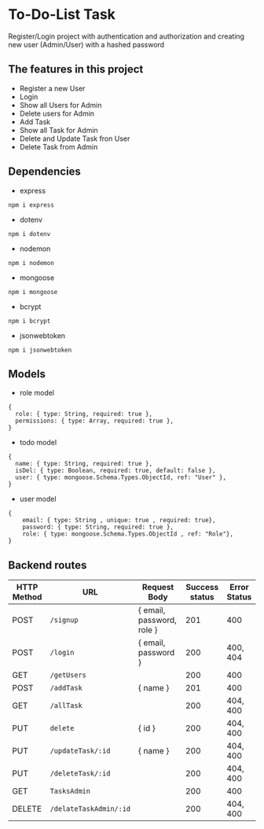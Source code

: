 
# To-Do-List Task
Register/Login project with authentication and authorization 
and creating new user (Admin/User) with a hashed password

## The features in this project
* Register a new User
* Login 
* Show all Users for Admin
* Delete users for Admin
* Add Task
* Show all Task for Admin
* Delete and Update Task fron User
* Delete Task from Admin

## Dependencies
* express
``` 
npm i express
```

* dotenv
``` 
npm i dotenv
```

* nodemon
``` 
npm i nodemon
```

* mongoose
``` 
npm i mongoose
```

* bcrypt
``` 
npm i bcrypt
```

* jsonwebtoken
``` 
npm i jsonwebtoken
```


## Models
- role model 
``` 
{
  role: { type: String, required: true },
  permissions: { type: Array, required: true },
}
```
- todo model 
```
{
  name: { type: String, required: true },
  isDel: { type: Boolean, required: true, default: false },
  user: { type: mongoose.Schema.Types.ObjectId, ref: "User" },
}
```
- user model 
```
{
    email: { type: String , unique: true , required: true},
    password: { type: String, required: true },
    role: { type: mongoose.Schema.Types.ObjectId , ref: "Role"},
}
```

## Backend routes
| HTTP Method        | URL                    | Request Body              | Success status   | Error Status |
|--------------------|------------------------|---------------------------|------------------|--------------|
| POST               | `/signup`              | { email, password, role } | 201              | 400          |
| POST               | `/login`               | { email, password }       | 200              | 400, 404     |
| GET                | `/getUsers`            |                           | 200              | 400          |
| POST               | `/addTask`             | { name }                  | 201              | 400          |
| GET                | `/allTask`             |                           | 200              | 404, 400     |
| PUT                | `delete`               | { id }                    | 200              | 404, 400     |
| PUT                | `/updateTask/:id`      | { name }                  | 200              | 404, 400     |
| PUT                | `/deleteTask/:id`      |                           | 200              | 404, 400     | 
| GET                | `TasksAdmin`           |                           | 200              | 400          |
| DELETE             | `/delateTaskAdmin/:id` |                           | 200              | 404, 400     |

